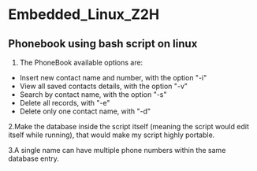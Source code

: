 # Embedded_Linux_Z2H
Phonebook using bash script on linux
-------------------------------------

1. The PhoneBook available options are:
  - Insert new contact name and number, with the option "-i"
  - View all saved contacts details, with the option "-v"
  - Search by contact name, with the option "-s"
  - Delete all records, with "-e"
  - Delete only one contact name, with "-d"
  
 2.Make the database inside the script itself (meaning the script would edit itself while running), that would make my script highly portable.
 
 3.A single name can have multiple phone numbers within the same database entry.
